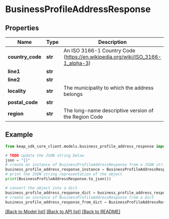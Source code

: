 # BusinessProfileAddressResponse


## Properties

Name | Type | Description | Notes
------------ | ------------- | ------------- | -------------
**country_code** | **str** | An ISO 3166-1 Country Code (https://en.wikipedia.org/wiki/ISO_3166-1_alpha-3) | [optional] 
**line1** | **str** |  | [optional] 
**line2** | **str** |  | [optional] 
**locality** | **str** | The municipality to which the address belongs | [optional] 
**postal_code** | **str** |  | [optional] 
**region** | **str** | The long-name descriptive version of the Region Code | [optional] 

## Example

```python
from keap_sdk_core_client.models.business_profile_address_response import BusinessProfileAddressResponse

# TODO update the JSON string below
json = "{}"
# create an instance of BusinessProfileAddressResponse from a JSON string
business_profile_address_response_instance = BusinessProfileAddressResponse.from_json(json)
# print the JSON string representation of the object
print(BusinessProfileAddressResponse.to_json())

# convert the object into a dict
business_profile_address_response_dict = business_profile_address_response_instance.to_dict()
# create an instance of BusinessProfileAddressResponse from a dict
business_profile_address_response_from_dict = BusinessProfileAddressResponse.from_dict(business_profile_address_response_dict)
```
[[Back to Model list]](../README.md#documentation-for-models) [[Back to API list]](../README.md#documentation-for-api-endpoints) [[Back to README]](../README.md)


